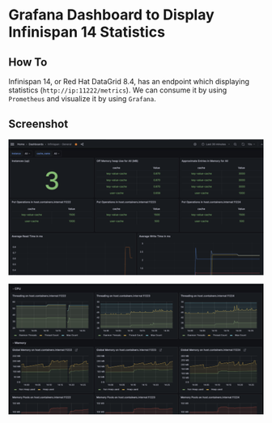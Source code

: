 # Grafana Dashboard to Display Infinispan 14 Statistics

## How To
Infinispan 14, or Red Hat DataGrid 8.4, has an endpoint which displaying statistics (`http://ip:11222/metrics`). We can consume it by using `Prometheus` and visualize it by using `Grafana`.

## Screenshot
![images1](images/grafana-ispn1.png)

![images2](images/grafana-ispn2.png)